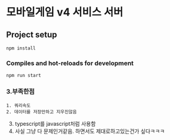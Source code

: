 <h1>모바일게임 v4 서비스 서버</h1>


## Project setup
```
npm install
```

### Compiles and hot-reloads for development
```
npm run start
```

### 3.부족한점
	1. 쿼리속도
	2. 데이터를 저장만하고 지우진않음
  3. typescript를 javascript처럼 사용함
  4. 사실 그냥 다 문제인거같음. 하면서도 제대로하고있는건가 싶다ㅋㅋㅋ
	
